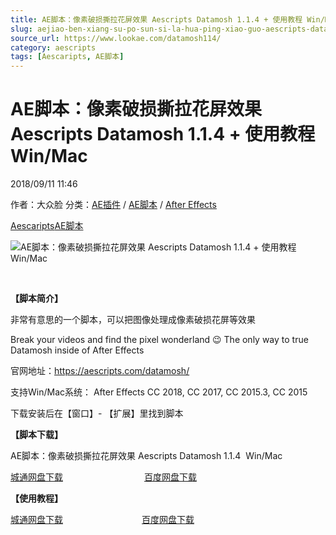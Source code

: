 ```yaml
---
title: AE脚本：像素破损撕拉花屏效果 Aescripts Datamosh 1.1.4 + 使用教程 Win/Mac
slug: aejiao-ben-xiang-su-po-sun-si-la-hua-ping-xiao-guo-aescripts-datamosh-1-1-4-shi-yong-jiao-cheng-win-mac
source_url: https://www.lookae.com/datamosh114/
category: aescripts
tags: [Aescaripts, AE脚本]
---
```

# AE脚本：像素破损撕拉花屏效果 Aescripts Datamosh 1.1.4 + 使用教程 Win/Mac

2018/09/11 11:46

作者：大众脸
分类：[AE插件](https://www.lookae.com/after-effects/aechajian/) / [AE脚本](https://www.lookae.com/after-effects/aescripts/) / [After Effects](https://www.lookae.com/after-effects/)

[Aescaripts](https://www.lookae.com/tag/aescaripts/)[AE脚本](https://www.lookae.com/tag/ae%e8%84%9a%e6%9c%ac/)

![AE脚本：像素破损撕拉花屏效果 Aescripts Datamosh 1.1.4 + 使用教程 Win/Mac](https://www.lookae.com/wp-content/uploads/2018/07/Datamosh.jpg "AE脚本：像素破损撕拉花屏效果 Aescripts Datamosh 1.1.4 + 使用教程 Win/Mac-LookAE.com")

[﻿](https://cloud.video.taobao.com//play/u/705956171/p/1/e/6/t/1/50214370933.mp4?_=1")

**【脚本简介】**

非常有意思的一个脚本，可以把图像处理成像素破损花屏等效果

Break your videos and find the pixel wonderland 😉 The only way to true Datamosh inside of After Effects

官网地址：https://aescripts.com/datamosh/

支持Win/Mac系统： After Effects CC 2018, CC 2017, CC 2015.3, CC 2015

下载安装后在【窗口】- 【扩展】里找到脚本

**【脚本下载】**

AE脚本：像素破损撕拉花屏效果 Aescripts Datamosh 1.1.4  Win/Mac

[城通网盘下载](https://lookae.ctfile.com/fs/680462-309183532)                                 [百度网盘下载](https://pan.baidu.com/s/17-bYCHIUaXEVIKI_cpOVCw)

**【使用教程】**

[城通网盘下载](https://lookae.ctfile.com/fs/680462-300610585)                                [百度网盘下载](https://pan.baidu.com/s/1DgbD3wsE2AWo5fh4NC0_Ew)
